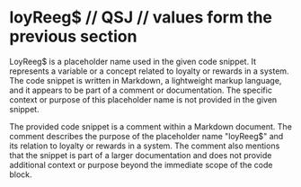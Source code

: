 # loyReeg$ // QSJ // values form the previous section

LoyReeg$ is a placeholder name used in the given code snippet. It represents a variable or a concept related to loyalty or rewards in a system. The code snippet is written in Markdown, a lightweight markup language, and it appears to be part of a comment or documentation. The specific context or purpose of this placeholder name is not provided in the given snippet.

The provided code snippet is a comment within a Markdown document. The comment describes the purpose of the placeholder name "loyReeg$" and its relation to loyalty or rewards in a system. The comment also mentions that the snippet is part of a larger documentation and does not provide additional context or purpose beyond the immediate scope of the code block.
